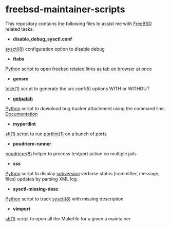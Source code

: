 # freebsd-maintainer-scripts

This repository contains the following files to assist me with
[FreeBSD](https://www.freebsd.org) related
tasks:

+ **disable_debug_sysctl.conf**

[sysctl(8)][1] configuration option to disable debug

+ **ftabs**

[Python][2] script to open freebsd related links as tab on browser at once

+ **gensrc**

[tcsh(1)][3] script to generate the src.conf(5) options WITH or WITHOUT

+ **[getpatch][src]**

[Python][2] script to download bug tracker attachment using the command line.
[Documentation][doc]

+ **myportlint**

[sh(1)][4] script to run [portlint(1)][5] on a bunch of ports

+ **poudriere-runner**

[poudriere(8)][6] helper to process testport action on multiple jails

+ **sss**

[Python][2] script to display [subversion][7] verbose status (committer,
message, files) updates by parsing XML log.

+ **sysctl-missing-desc**

[Python][2] script to track [sysctl(8)][1] with missing description

+ **vimport**

[sh(1)][4] script to open all the Makefile for a given a maintainer

[1]: https://www.freebsd.org/cgi/man.cgi?sysctl
[2]: https://www.python.org/
[3]: https://www.freebsd.org/cgi/man.cgi?csh
[4]: https://www.freebsd.org/cgi/man.cgi?sh
[5]: https://www.freebsd.org/cgi/man.cgi?portlint
[6]: https://github.com/freebsd/poudriere
[7]: https://subversion.apache.org

[src]: https://svn.freebsd.org/ports/head/Tools/scripts/getpatch
[doc]: https://svn.freebsd.org/ports/head/Tools/scripts/README.getpatch

